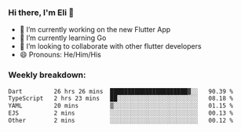### Hi there, I'm Eli 👋
- 🔭 I’m currently working on the new Flutter App
- 🌱 I’m currently learning Go
- 🦄 I’m looking to collaborate with other flutter developers
- 😄 Pronouns: He/Him/His

### Weekly breakdown:
<!--START_SECTION:waka-->

```txt
Dart         26 hrs 26 mins  ██████████████████████▓░░   90.39 %
TypeScript   2 hrs 23 mins   ██░░░░░░░░░░░░░░░░░░░░░░░   08.18 %
YAML         20 mins         ▒░░░░░░░░░░░░░░░░░░░░░░░░   01.15 %
EJS          2 mins          ░░░░░░░░░░░░░░░░░░░░░░░░░   00.13 %
Other        2 mins          ░░░░░░░░░░░░░░░░░░░░░░░░░   00.12 %
```

<!--END_SECTION:waka-->
